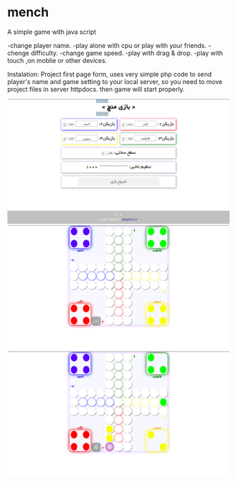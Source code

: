 # mench
A simple game with java script

-change player name.
-play alone with cpu or play with your friends.
-chenge difficulty.
-change game speed.
-play with drag & drop.
-play with touch ,on moblie or other devices.

Instalation:
Project first page form, uses very simple php code to send player's name and game setting to your local server,
so you need to move project files in server httpdocs. then game will start properly.

![Screenshot](image/preview1.png)
![Screenshot](image/preview2.png)
![Screenshot](image/preview3.png)
